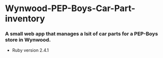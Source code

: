 # Wynwood-PEP-Boys-Car-Part-inventory

### A small web app that manages a lsit of car parts for a PEP-Boys store in Wynwood.



* Ruby version 2.4.1

